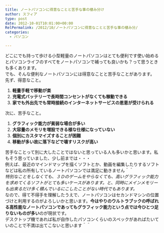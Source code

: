 ```yaml
---
title: ノートパソコンに得意なことと苦手な事の棲み分け
author: スフィア
type: post
date: 2012-10-01T10:01:00+00:00
RelPermalink: /2012/10/ノートパソコンに得意なことと苦手な事の棲み分/
categories:
  - パソコン

---
```

どこにでも持って歩ける小型軽量のノートパソコンはとても便利です使い始めるとパソコンライフのすべてをノートパソコンで補っても良いかも？って思うときも多くあります。  
でも、そんな便利なノートパソコンには得意なことと苦手なことがあります。  
先ず、得意なこと。

  1. **軽量手軽で移動が楽** 
  2. **充電式バッテリーで長時間コンセントがなくても稼動できる** 
  3. **家でも外出先でも常時接続のインターネットサービスの恩恵が受けられる** 

次に、苦手なこと。

  1. **グラフィック能力が貧弱な場合が多い** 
  2. **大容量のメモリを増設できる様な仕様になっていない** 
  3. **個別にカスタマイズすることが困難** 
  4. **移動が多い故に落下などで壊すリスクが高い** 

苦手なことって別に大したことではないと思っている人も多いかと思います。私もそう思っていました、少し前までは・・・  
例えば、最近のマインドマップを描くソフトとか、動画を編集したりするソフトなどは私の所有しているノートパソコンでは満足に動きません＾＾  
_特別なことをしなくても、３Ｄのゲームをやらなくても、高いグラフィック能力を求めてくるソフトがとても多いケースがあります。と、同時にメインメモリーも出来るだけ多く積んでいるにこしたことがない時代でもあります。_  
なので、得て不得手を理解したうえで、ノートパソコンはセカンドマシンの位置づけと利用するのがよろしいかと思います。**今はやりのウルトラブックの呼ばれる高性能なノートパソコンであってもグラフィック能力という点では今ひとつ足りないものが多い**のが現状です。  
デスクトップ機であれば私が自作したパソコンくらいのスペックがあればたいていのことで不満は出てこないと思います＾＾